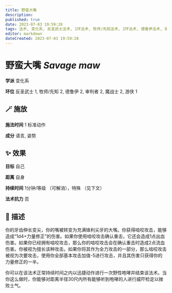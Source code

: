 ```yaml
---
title: 野蛮大嘴
description: 
published: true
date: 2023-07-03 19:59:28
tags: 法术, 变化系, 反圣武士法术, 1环法术, 牧师/先知法术, 2环法术, 德鲁伊法术, 审判者法术, 魔战士法术, 游侠法术
editor: markdown
dateCreated: 2023-07-03 19:59:28
---
```


# **野蛮大嘴** *Savage maw*

**学派** 变化系 

**环位** 反圣武士 1, 牧师/先知 2, 德鲁伊 2, 审判者 2, 魔战士 2, 游侠 1

## 🪄 施放

**施法时间** 1 标准动作

**成分** 语言, 姿势

## ✨ 效果 

**目标** 自己 

**距离** 自身  

**持续时间** 1分钟/等级 （可解消），特殊 （见下文） 

**法术抗力** 否

## 📖 描述

你的牙齿伸长变尖，你的嘴被转变为充满锋利尖牙的大嘴。你获得啮咬攻击，能够造成“1d4+力量修正”的伤害。如果你使用啮咬攻击确认重击，它还会造成1点出血伤害。如果你已经拥有啮咬攻击，那么你的啮咬攻击会在确认重击时造成2点流血伤害。你被视为擅长该种攻击。如果你将其作为全力攻击的一部分，那么啮咬攻击被视为次要攻击，使用你全部基本攻击加值-5进行攻击，并且其伤害只获得你的力量修正的一半。

你可以在该法术正常持续时间之内以迅捷动作进行一次野性咆哮并结束该法术。当你这么做时，你能够对距离半径30尺内所有能够听到咆哮的人进行威吓检定以挫败士气。
    